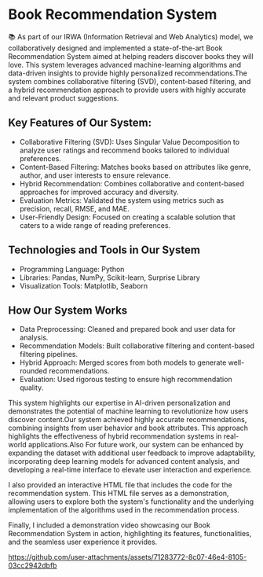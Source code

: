 # Book Recommendation System

📚 As part of our IRWA (Information Retrieval and Web Analytics) model, we collaboratively designed and implemented a state-of-the-art Book Recommendation System aimed at helping readers discover books they will love. This system leverages advanced machine-learning algorithms and data-driven insights to provide highly personalized recommendations.The system combines collaborative filtering (SVD), content-based filtering, and a hybrid recommendation approach to provide users with highly accurate and relevant product suggestions.

## Key Features of Our System:
- Collaborative Filtering (SVD): Uses Singular Value Decomposition to analyze user ratings and recommend books tailored to individual preferences.
- Content-Based Filtering: Matches books based on attributes like genre, author, and user interests to ensure relevance.
- Hybrid Recommendation: Combines collaborative and content-based approaches for improved accuracy and diversity.
- Evaluation Metrics: Validated the system using metrics such as precision, recall, RMSE, and MAE.
- User-Friendly Design: Focused on creating a scalable solution that caters to a wide range of reading preferences.

## Technologies and Tools in Our System
- Programming Language: Python
- Libraries: Pandas, NumPy, Scikit-learn, Surprise Library
- Visualization Tools: Matplotlib, Seaborn

## How Our System Works
- Data Preprocessing: Cleaned and prepared book and user data for analysis.
- Recommendation Models: Built collaborative filtering and content-based filtering pipelines.
- Hybrid Approach: Merged scores from both models to generate well-rounded recommendations.
- Evaluation: Used rigorous testing to ensure high recommendation quality.

This system highlights our expertise in AI-driven personalization and demonstrates the potential of machine learning to revolutionize how users discover content.Our system achieved highly accurate recommendations, combining insights from user behavior and book attributes. This approach highlights the effectiveness of hybrid recommendation systems in real-world applications.Also For future work, our system can be enhanced by expanding the dataset with additional user feedback to improve adaptability, incorporating deep learning models for advanced content analysis, and developing a real-time interface to elevate user interaction and experience.

I also provided an interactive HTML file that includes the code for the recommendation system. This HTML file serves as a demonstration, allowing users to explore both the system's functionality and the underlying implementation of the algorithms used in the recommendation process.


Finally, I included a demonstration video showcasing our Book Recommendation System in action, highlighting its features, functionalities, and the seamless user experience it provides.


https://github.com/user-attachments/assets/71283772-8c07-46e4-8105-03cc2942dbfb







